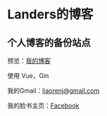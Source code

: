 # Landers的博客

## 个人博客的备份站点

预览：[我的博客](https://blog.renj.io)

使用 Vue，Gin

我的Gmail：liaorenj@gmail.com

我的脸书主页：[Facebook](https://www.facebook.com/laolens.landers
)

